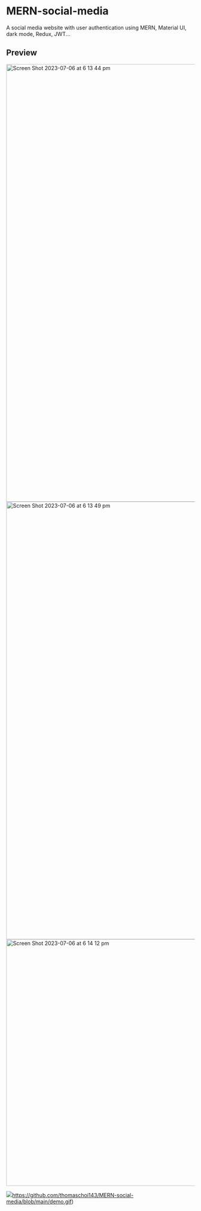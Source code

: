 # MERN-social-media
A social media website with user authentication using MERN, Material UI, dark mode, Redux, JWT...

## Preview
<img width="1169" alt="Screen Shot 2023-07-06 at 6 13 44 pm" src="https://github.com/thomaschoi143/MERN-social-media/assets/24365822/bd5755cf-83d2-4c0f-9417-911832c1afa1">
<img width="1169" alt="Screen Shot 2023-07-06 at 6 13 49 pm" src="https://github.com/thomaschoi143/MERN-social-media/assets/24365822/f56e142a-4512-427d-a6ea-3d0570456cae">
<img width="659" alt="Screen Shot 2023-07-06 at 6 14 12 pm" src="https://github.com/thomaschoi143/MERN-social-media/assets/24365822/94ea5258-1a06-47a8-830f-9082df1debb0">

![](https://github.com/thomaschoi143/MERN-social-media/blob/main/demo.gif)https://github.com/thomaschoi143/MERN-social-media/blob/main/demo.gif)
